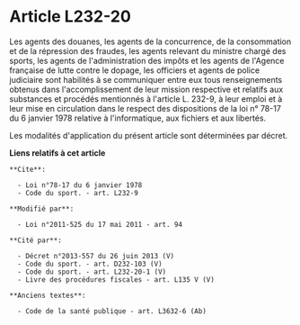 # Article L232-20

Les agents des douanes, les                 agents de la concurrence, de la consommation et de la répression des fraudes, les
agents relevant du ministre chargé des sports, les agents de l'administration des impôts et les agents de l'Agence française
de lutte contre le dopage, les officiers et agents de police judiciaire sont habilités à se communiquer entre eux tous
renseignements obtenus dans l'accomplissement de leur mission respective et relatifs aux substances et procédés mentionnés à
l'article L. 232-9, à leur emploi et à leur mise en circulation dans le respect des dispositions de la loi n° 78-17 du 6
janvier 1978 relative à l'informatique, aux fichiers et aux libertés. 

Les modalités d'application du présent article sont déterminées par décret.

**Liens relatifs à cet article**

	**Cite**:

	  - Loi n°78-17 du 6 janvier 1978
	  - Code du sport. - art. L232-9

	**Modifié par**:

	  - Loi n°2011-525 du 17 mai 2011 - art. 94

	**Cité par**:

	  - Décret n°2013-557 du 26 juin 2013 (V)
	  - Code du sport. - art. D232-103 (V)
	  - Code du sport. - art. L232-20-1 (V)
	  - Livre des procédures fiscales - art. L135 V (V)

	**Anciens textes**:

	  - Code de la santé publique - art. L3632-6 (Ab)

